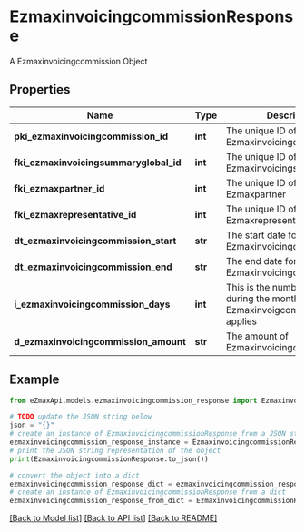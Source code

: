 # EzmaxinvoicingcommissionResponse

A Ezmaxinvoicingcommission Object

## Properties

Name | Type | Description | Notes
------------ | ------------- | ------------- | -------------
**pki_ezmaxinvoicingcommission_id** | **int** | The unique ID of the Ezmaxinvoicingcommission | [optional] 
**fki_ezmaxinvoicingsummaryglobal_id** | **int** | The unique ID of the Ezmaxinvoicingsummaryglobal | [optional] 
**fki_ezmaxpartner_id** | **int** | The unique ID of the Ezmaxpartner | [optional] 
**fki_ezmaxrepresentative_id** | **int** | The unique ID of the Ezmaxrepresentative | [optional] 
**dt_ezmaxinvoicingcommission_start** | **str** | The start date for the Ezmaxinvoicingcommission | 
**dt_ezmaxinvoicingcommission_end** | **str** | The end date for the Ezmaxinvoicingcommission | 
**i_ezmaxinvoicingcommission_days** | **int** | This is the number of days during the month on which the Ezmaxinvoigcommission applies | 
**d_ezmaxinvoicingcommission_amount** | **str** | The amount of Ezmaxinvoicingcommission | 

## Example

```python
from eZmaxApi.models.ezmaxinvoicingcommission_response import EzmaxinvoicingcommissionResponse

# TODO update the JSON string below
json = "{}"
# create an instance of EzmaxinvoicingcommissionResponse from a JSON string
ezmaxinvoicingcommission_response_instance = EzmaxinvoicingcommissionResponse.from_json(json)
# print the JSON string representation of the object
print(EzmaxinvoicingcommissionResponse.to_json())

# convert the object into a dict
ezmaxinvoicingcommission_response_dict = ezmaxinvoicingcommission_response_instance.to_dict()
# create an instance of EzmaxinvoicingcommissionResponse from a dict
ezmaxinvoicingcommission_response_from_dict = EzmaxinvoicingcommissionResponse.from_dict(ezmaxinvoicingcommission_response_dict)
```
[[Back to Model list]](../README.md#documentation-for-models) [[Back to API list]](../README.md#documentation-for-api-endpoints) [[Back to README]](../README.md)



